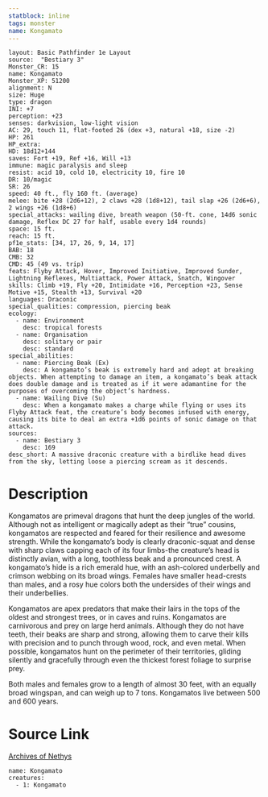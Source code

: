 ```yaml
---
statblock: inline
tags: monster
name: Kongamato
---
```

```statblock
layout: Basic Pathfinder 1e Layout
source:  "Bestiary 3"
Monster_CR: 15
name: Kongamato
Monster_XP: 51200
alignment: N
size: Huge
type: dragon
INI: +7
perception: +23
senses: darkvision, low-light vision
AC: 29, touch 11, flat-footed 26 (dex +3, natural +18, size -2)
HP: 261
HP_extra: 
HD: 18d12+144
saves: Fort +19, Ref +16, Will +13
immune: magic paralysis and sleep
resist: acid 10, cold 10, electricity 10, fire 10
DR: 10/magic
SR: 26
speed: 40 ft., fly 160 ft. (average)
melee: bite +28 (2d6+12), 2 claws +28 (1d8+12), tail slap +26 (2d6+6), 2 wings +26 (1d8+6)
special_attacks: wailing dive, breath weapon (50-ft. cone, 14d6 sonic damage, Reflex DC 27 for half, usable every 1d4 rounds)
space: 15 ft.
reach: 15 ft.
pf1e_stats: [34, 17, 26, 9, 14, 17]
BAB: 18
CMB: 32
CMD: 45 (49 vs. trip)
feats: Flyby Attack, Hover, Improved Initiative, Improved Sunder, Lightning Reflexes, Multiattack, Power Attack, Snatch, Wingover
skills: Climb +19, Fly +20, Intimidate +16, Perception +23, Sense Motive +15, Stealth +13, Survival +20
languages: Draconic
special_qualities: compression, piercing beak
ecology:
  - name: Environment
    desc: tropical forests
  - name: Organisation
    desc: solitary or pair
    desc: standard
special_abilities:
  - name: Piercing Beak (Ex)
    desc: A kongamato’s beak is extremely hard and adept at breaking objects. When attempting to damage an item, a kongamato’s beak attack does double damage and is treated as if it were adamantine for the purposes of overcoming the object’s hardness.
  - name: Wailing Dive (Su)
    desc: When a kongamato makes a charge while flying or uses its Flyby Attack feat, the creature’s body becomes infused with energy, causing its bite to deal an extra +1d6 points of sonic damage on that attack.
sources:
  - name: Bestiary 3
    desc: 169
desc_short: A massive draconic creature with a birdlike head dives from the sky, letting loose a piercing scream as it descends.
```
# Description
Kongamatos are primeval dragons that hunt the deep jungles of the world. Although not as intelligent or magically adept as their “true” cousins, kongamatos are respected and feared for their resilience and awesome strength. While the kongamato’s body is clearly draconic-squat and dense with sharp claws capping each of its four limbs-the creature’s head is distinctly avian, with a long, toothless beak and a pronounced crest. A kongamato’s hide is a rich emerald hue, with an ash-colored underbelly and crimson webbing on its broad wings. Females have smaller head-crests than males, and a rosy hue colors both the undersides of their wings and their underbellies.

Kongamatos are apex predators that make their lairs in the tops of the oldest and strongest trees, or in caves and ruins. Kongamatos are carnivorous and prey on large herd animals. Although they do not have teeth, their beaks are sharp and strong, allowing them to carve their kills with precision and to punch through wood, rock, and even metal. When possible, kongamatos hunt on the perimeter of their territories, gliding silently and gracefully through even the thickest forest foliage to surprise prey.

Both males and females grow to a length of almost 30 feet, with an equally broad wingspan, and can weigh up to 7 tons. Kongamatos live between 500 and 600 years.
# Source Link
[Archives of Nethys](https://aonprd.com/MonsterDisplay.aspx?ItemName=Kongamato)
```encounter-table
name: Kongamato
creatures:
  - 1: Kongamato
```
